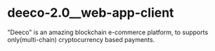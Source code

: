 # deeco-2.0__web-app-client
"Deeco" is an amazing blockchain e-commerce platform, to supports only(multi-chain) cryptocurrency based payments.
